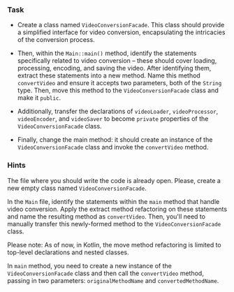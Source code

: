 ### Task

- Create a class named `VideoConversionFacade`.
  This class should provide a simplified interface for video conversion, encapsulating the intricacies of the conversion
  process.

- Then, within the `Main::main()` method, identify the statements specifically related to video conversion – these
  should
  cover loading, processing, encoding, and saving the video. After identifying them, extract these statements into a new
  method.
  Name this method `convertVideo` and ensure it accepts two parameters, both of the `String` type.
  Then, move this method to the `VideoConversionFacade` class and make it `public`.

- Additionally, transfer the declarations of `videoLoader`, `videoProcessor`, `videoEncoder`,
  and `videoSaver` to become `private` properties of the `VideoConversionFacade` class.

- Finally, change the main method: it should create an instance of the `VideoConversionFacade` class and invoke
  the `convertVideo` method.

### Hints

<div class="hint" title="Where to start?">

The file where you should write the code is already open.
Please, create a new empty class named `VideoConversionFacade`.
</div>

<div class="hint" title="Refactoring hint">

In the `Main` file, identify the statements within the `main` method that handle video conversion.
Apply the extract method refactoring on these statements and name the resulting method as `convertVideo`.
Then, you'll need to manually transfer this newly-formed method to the `VideoConversionFacade` class.

Please note: As of now, in Kotlin, the move method refactoring is limited to top-level declarations and nested classes.
</div>

<div class="hint" title="How to fix main method?">

In `main` method, you need to create a new instance of the `VideoConversionFacade` class and then call
the `convertVideo` method, passing in two parameters: `originalMethodName` and `convertedMethodName`.
</div>
